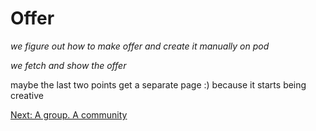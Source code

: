 # Offer

_we figure out how to make offer and create it manually on pod_

_we fetch and show the offer_

maybe the last two points get a separate page :) because it starts being creative

[Next: A group. A community](group-community.md)
